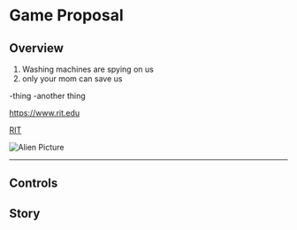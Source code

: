 # Game Proposal
## Overview

1. Washing machines are spying on us
1. only your mom can save us

-thing
-another thing

https://www.rit.edu

[RIT](https://www.rit.edu)

![Alien Picture](https://vignette.wikia.nocookie.net/v__/images/3/38/Alien_Alien.png/revision/latest?cb=20160414093734&path-prefix=vocaloidlyrics)

<hr> 

## Controls

## Story
